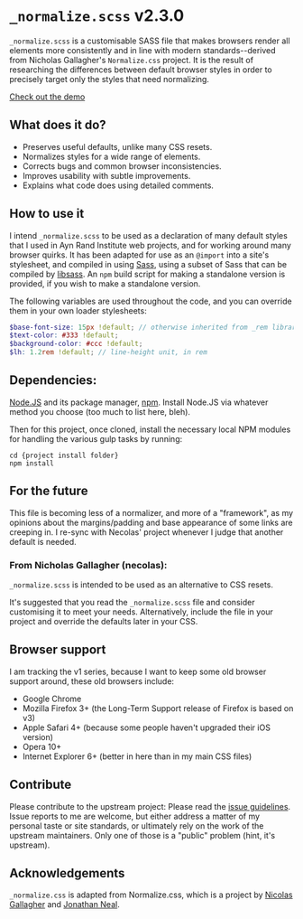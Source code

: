 # `_normalize.scss` v2.3.0

`_normalize.scss` is a customisable SASS file that makes browsers render all
elements more consistently and in line with modern standards--derived from
Nicholas Gallagher's `Normalize.css` project. It is the result of researching the
differences between default browser styles in order to precisely target only
the styles that need normalizing.

[Check out the demo](https://darcmattr.github.io/_normalize.scss/test.html)

## What does it do?

* Preserves useful defaults, unlike many CSS resets.
* Normalizes styles for a wide range of elements.
* Corrects bugs and common browser inconsistencies.
* Improves usability with subtle improvements.
* Explains what code does using detailed comments.

## How to use it

I intend `_normalize.scss` to be used as a declaration of many default styles
that I used in Ayn Rand Institute web projects, and for working around many
browser quirks. It has been adapted for use as an `@import` into a site's
stylesheet, and compiled in using [Sass][], using a subset of Sass that can be
compiled by [libsass][]. An `npm` build script for making a standalone version
is provided, if you wish to make a standalone version.

The following variables are used throughout the code, and you can override them
in your own loader stylesheets:

```SCSS
$base-font-size: 15px !default; // otherwise inherited from _rem library
$text-color: #333 !default;
$background-color: #ccc !default;
$lh: 1.2rem !default; // line-height unit, in rem
```

## Dependencies:

[Node.JS][] and its package manager, [npm][]. Install Node.JS via whatever
method you choose (too much to list here, bleh).

Then for this project, once cloned, install the necessary local NPM modules
for handling the various gulp tasks by running:

    cd {project install folder}
    npm install

## For the future

This file is becoming less of a normalizer, and more of a "framework", as my
opinions about the margins/padding and base appearance of some links are
creeping in. I re-sync with Necolas' project whenever I judge that another
default is needed.

### From Nicholas Gallagher (necolas):

`_normalize.scss` is intended to be used as an alternative to CSS resets.

It's suggested that you read the `_normalize.scss` file and consider customising
it to meet your needs. Alternatively, include the file in your project and
override the defaults later in your CSS.

## Browser support

I am tracking the v1 series, because I want to keep some old browser support
around, these old browsers include:

* Google Chrome
* Mozilla Firefox 3+ (the Long-Term Support release of Firefox is based on v3)
* Apple Safari 4+ (because some people haven't upgraded their iOS version)
* Opera 10+
* Internet Explorer 6+ (better in here than in my main CSS files)

## Contribute

Please contribute to the upstream project: Please read the [issue
guidelines][].  Issue reports to me are welcome, but either address a matter of
my personal taste or site standards, or ultimately rely on the work of the
upstream maintainers. Only one of those is a "public" problem (hint, it's
upstream).

## Acknowledgements

`_normalize.css` is adapted from Normalize.css, which is a project by [Nicolas
Gallagher][] and [Jonathan Neal][].

[Jonathan Neal]: http://github.com/jonathantneal
[Nicolas Gallagher]: http://github.com/necolas
[issue guidelines]: https://github.com/necolas/issue-guidelines
[Sass]: https://sass-lang.com
[libsass]: http://sass-lang.com/libsass
[Node.JS]: https://nodejs.org/
[npm]: https://www.npmjs.com/
